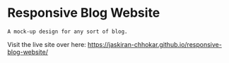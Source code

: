 # Responsive Blog Website

```
A mock-up design for any sort of blog.

```
Visit the live site over here: https://jaskiran-chhokar.github.io/responsive-blog-website/
